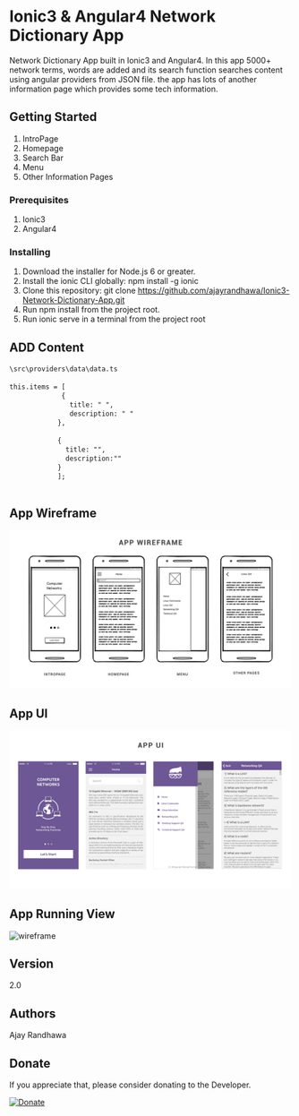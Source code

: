 # Ionic3 & Angular4 Network Dictionary App

Network Dictionary App built in Ionic3 and Angular4. In this app 5000+ network terms, words are added and its search function searches content using angular providers from JSON file. the app has lots of another information page which provides some tech information.

## Getting Started

1. IntroPage
2. Homepage
3. Search Bar
4. Menu
5. Other Information Pages

### Prerequisites

1. Ionic3
2. Angular4

### Installing

1. Download the installer for Node.js 6 or greater.
2. Install the ionic CLI globally: npm install -g ionic
3. Clone this repository: git clone https://github.com/ajayrandhawa/Ionic3-Network-Dictionary-App.git
4. Run npm install from the project root.
5. Run ionic serve in a terminal from the project root

## ADD Content

```
\src\providers\data\data.ts

this.items = [
             {
               title: " ",
               description: " "
            },

            {
              title: "",
              description:""
            }
            ];
            
```

## App Wireframe

<img src="sc.jpg" alt="wireframe">

## App UI

<img src="ui.jpg" alt="wireframe">

## App Running View

<img src="Network.gif" alt="wireframe">

## Version

 2.0

## Authors

 Ajay Randhawa
 
 ## Donate
If you appreciate that, please consider donating to the Developer.

[![Donate](https://cdn.pbrd.co/images/HyQFKkP.png)](https://www.paypal.me/ajayrandhawa) 

